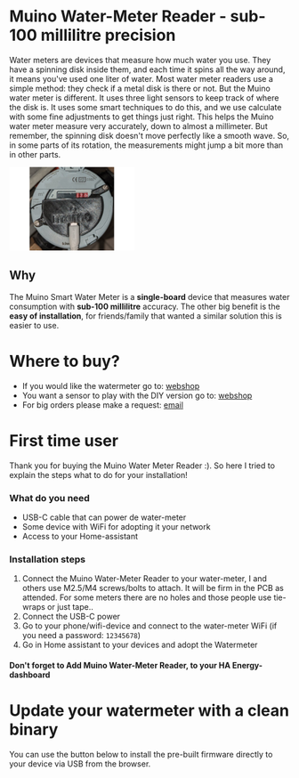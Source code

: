 # Muino Water-Meter Reader - sub-100 millilitre precision

Water meters are devices that measure how much water you use. They have a spinning disk inside them, and each time it spins all the way around, it means you've used one liter of water. Most water meter readers use a simple method: they check if a metal disk is there or not. But the Muino water meter is different. It uses three light sensors to keep track of where the disk is. It uses some smart techniques to do this, and we use calculate with some fine adjustments to get things just right. This helps the Muino water meter measure very accurately, down to almost a millimeter. But remember, the spinning disk doesn't move perfectly like a smooth wave. So, in some parts of its rotation, the measurements might jump a bit more than in other parts.

<img src="/img/muino_watermeter.jpg" alt="muino watermeter" height="150" class="center"/>

## Why
The Muino Smart Water Meter is a **single-board** device that measures water consumption with **sub-100 millilitre** accuracy. The other big benefit is the **easy of installation**, for friends/family that wanted a similar solution this is easier to use.

# Where to buy?
* If you would like the watermeter go to: [webshop](https://www.tindie.com/products/muino/smart-water-meter-reader/)
* You want a sensor to play with the DIY version go to: [webshop](https://www.tindie.com/products/muino/3-phase-muino-light-sensor-encoder/)
* For big orders please make a request: [email](mail:martijnvwezel@muino.nl)

# First time user
Thank you for buying the Muino Water Meter Reader :). So here I tried to explain the steps what to do for your installation!

### What do you need
* USB-C cable that can power de water-meter
* Some device with WiFi for adopting it your network
* Access to your Home-assistant

### Installation steps
1. Connect the Muino Water-Meter Reader to your water-meter, I and others use M2.5/M4 screws/bolts to attach. It will be firm in the PCB as attended. For some meters there are no holes and those people use tie-wraps or just tape..
2. Connect the USB-C power
3. Go to your phone/wifi-device and connect to the water-meter WiFi (if you need a password: `12345678`)
4. Go in Home assistant to your devices and adopt the Watermeter


#### Don't forget to Add Muino Water-Meter Reader, to your HA Energy-dashboard


# Update your watermeter with a clean binary

You can use the button below to install the pre-built firmware directly to your device via USB from the browser.

<esp-web-install-button manifest="./manifest.json"></esp-web-install-button>
<script type="module" src="https://unpkg.com/esp-web-tools@9/dist/web/install-button.js?module"></script>

